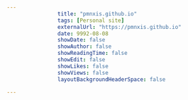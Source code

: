 ---
                title: "pmnxis.github.io"
                tags: [Personal site]
                externalUrl: "https://pmnxis.github.io"
                date: 9992-08-08
                showDate: false
                showAuthor: false
                showReadingTime: false
                showEdit: false
                showLikes: false
                showViews: false
                layoutBackgroundHeaderSpace: false
                ---
